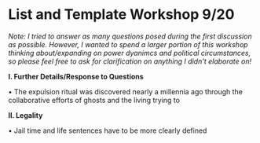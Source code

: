 # List and Template Workshop 9/20

*Note: I tried to answer as many questions posed during the first discussion as possible. However, I wanted to spend a larger portion of this workshop thinking about/expanding on power dyanimcs and political circumstances, so please feel free to ask for clarification on anything I didn't elaborate on!*


**I. Further Details/Response to Questions**

•	The expulsion ritual was discovered nearly a millennia ago through the collaborative efforts of ghosts and the living trying to 

**II. Legality**

•	Jail time and life sentences have to be more clearly defined
